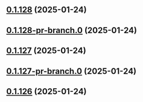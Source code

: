 ## [0.1.128](https://github.com/latha-414/AWS-CICD-web-app/compare/v0.1.128-pr-branch.0...v0.1.128) (2025-01-24)



## [0.1.128-pr-branch.0](https://github.com/latha-414/AWS-CICD-web-app/compare/v0.1.127...v0.1.128-pr-branch.0) (2025-01-24)



## [0.1.127](https://github.com/latha-414/AWS-CICD-web-app/compare/v0.1.127-pr-branch.0...v0.1.127) (2025-01-24)



## [0.1.127-pr-branch.0](https://github.com/latha-414/AWS-CICD-web-app/compare/v0.1.126...v0.1.127-pr-branch.0) (2025-01-24)



## [0.1.126](https://github.com/latha-414/AWS-CICD-web-app/compare/v0.1.126-pr-branch.0...v0.1.126) (2025-01-24)



